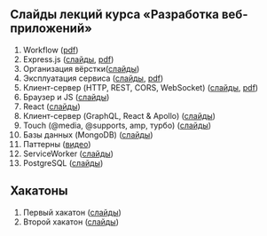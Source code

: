 ## Слайды лекций курса «Разработка веб-приложений»

1. Workflow ([pdf](https://github.com/urfu-2017/webdev-slides/files/1741040/default.pdf))
1. Express.js ([слайды](http://urfu-2017.github.io/webdev-slides/02-express/index.html), [pdf](02-express/index.pdf))
1. Организация вёрстки([слайды](http://urfu-2017.github.io/webdev-slides/03-bem/lection/index.html))
1. Эксплуатация сервиса ([слайды](http://urfu-2017.github.io/webdev-slides/04-operating/index.html), [pdf](04-operating/index.pdf))
1. Клиент-сервер (HTTP, REST, CORS, WebSocket) ([слайды](http://urfu-2017.github.io/webdev-slides/05-client-server/index.html), [pdf](05-client-server/index.pdf))
1. Браузер и JS ([слайды](http://urfu-2017.github.io/webdev-slides/06-browser-and-js/lection/index.html))
1. React ([слайды](http://urfu-2017.github.io/webdev-slides/07-react/index.html))
1. Клиент-сервер (GraphQL, React & Apollo) ([слайды](http://urfu-2017.github.io/webdev-slides/08-client-server/index.html))
1. Touch (@media, @supports, amp, турбо) ([слайды](http://urfu-2017.github.io/webdev-slides/09-touch/index.html))
1. Базы данных (MongoDB) ([слайды](http://urfu-2017.github.io/webdev-slides/10-mongodb/lection/index.html))
1. Паттерны ([видео](https://www.youtube.com/watch?v=A__0VgwlBR0))
1. ServiceWorker ([слайды](https://yadi.sk/i/P9k4yIvJ3U6Jj3))
1. PostgreSQL ([слайды](http://urfu-2017.github.io/webdev-slides/14-postgresql/lection/index.html))

## Хакатоны

1. Первый хакатон ([слайды](http://urfu-2017.github.io/webdev-slides/hackatone-01/index.html))
1. Второй хакатон ([слайды](http://urfu-2017.github.io/webdev-slides/hackatone-02/index.html))
